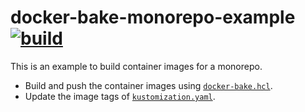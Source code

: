 # docker-bake-monorepo-example [![build](https://github.com/int128/docker-bake-monorepo-example/actions/workflows/build.yaml/badge.svg)](https://github.com/int128/docker-bake-monorepo-example/actions/workflows/build.yaml)

This is an example to build container images for a monorepo.


- Build and push the container images using [`docker-bake.hcl`](docker-bake.hcl).
- Update the image tags of [`kustomization.yaml`](kustomization.yaml).
